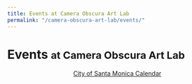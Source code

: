 ```yaml
---
title: Events at Camera Obscura Art Lab
permalink: "/camera-obscura-art-lab/events/"
---
```


<h1>
  Events <small>at Camera Obscura Art Lab</small>
</h1>

<ol
  class="events"
  data-events-locations="Palisades Park">
</ol>
<script src="/assets/js/events.js"></script>

<p data-events-fallback style="text-align: center;"><a href="https://www.santamonica.gov/events">City of Santa Monica Calendar</a></p>
